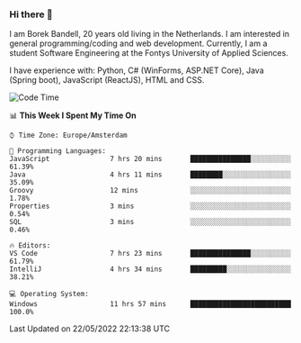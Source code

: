 ### Hi there 👋

I am Borek Bandell, 20 years old living in the Netherlands. I am interested in general programming/coding and web development. Currently, I am a student Software Engineering at the Fontys University of Applied Sciences.

I have experience with: Python, C# (WinForms, ASP.NET Core), Java (Spring boot), JavaScript (ReactJS), HTML and CSS.

<!--START_SECTION:waka-->
![Code Time](http://img.shields.io/badge/Code%20Time-0%20secs-blue)

📊 **This Week I Spent My Time On** 

```text
⌚︎ Time Zone: Europe/Amsterdam

💬 Programming Languages: 
JavaScript               7 hrs 20 mins       ███████████████░░░░░░░░░░   61.39% 
Java                     4 hrs 11 mins       ████████░░░░░░░░░░░░░░░░░   35.09% 
Groovy                   12 mins             ░░░░░░░░░░░░░░░░░░░░░░░░░   1.78% 
Properties               3 mins              ░░░░░░░░░░░░░░░░░░░░░░░░░   0.54% 
SQL                      3 mins              ░░░░░░░░░░░░░░░░░░░░░░░░░   0.46%

🔥 Editors: 
VS Code                  7 hrs 23 mins       ███████████████░░░░░░░░░░   61.79% 
IntelliJ                 4 hrs 34 mins       █████████░░░░░░░░░░░░░░░░   38.21%

💻 Operating System: 
Windows                  11 hrs 57 mins      █████████████████████████   100.0%

```


 Last Updated on 22/05/2022 22:13:38 UTC
<!--END_SECTION:waka-->

<!--**tcBorek2002/tcBorek2002** is a ✨ _special_ ✨ repository because its `README.md` (this file) appears on your GitHub profile.

Here are some ideas to get you started:

- 🔭 I’m currently working on ...
- 🌱 I’m currently learning ...
- 👯 I’m looking to collaborate on ...
- 🤔 I’m looking for help with ...
- 💬 Ask me about ...
- 📫 How to reach me: ...
- 😄 Pronouns: ...
- ⚡ Fun fact: ...
-->
